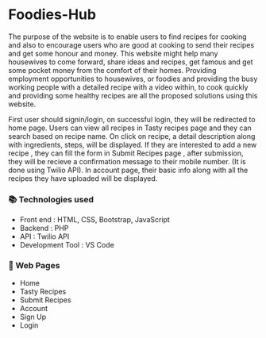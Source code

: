 # Foodies-Hub

The purpose of the website is to enable users to find recipes for cooking and also to encourage users who are good at cooking to send their recipes and get some honour and money. This website might help many housewives to come forward, share ideas and recipes, get famous and get some pocket money from the comfort of their homes. Providing employment opportunities to housewives, or foodies and providing the busy working people with a detailed recipe with a video within, to cook quickly and providing some healthy recipes are all the proposed solutions using this website.

First user should signin/login, on successful login, they will be redirected to home page. Users can view all recipes in Tasty recipes page and they can search based on recipe name. On click on recipe, a detail description along with ingredients, steps, will be displayed. If they are interested to add a new recipe , they can fill the form in Submit Recipes page , after submission, they will be recieve a confirmation message to their mobile number. (It is done using Twilio API). In account page, their basic info along with all the recipes they have uploaded will be displayed.


<h3>📚 Technologies used</h3>
<ul>
<li>Front end            : HTML, CSS, Bootstrap, JavaScript</li>
<li>Backend             : PHP </li>
<li>API          : Twilio API</li>
<li>Development Tool    : VS Code</li>
</ul>

<h3>📜 Web Pages </h3>
<ul>
  <li> Home </li>
  <li> Tasty Recipes </li>
 <li> Submit Recipes </li>
  <li> Account</li>
  <li> Sign Up </li>
 <li> Login </li>
  </ul>
